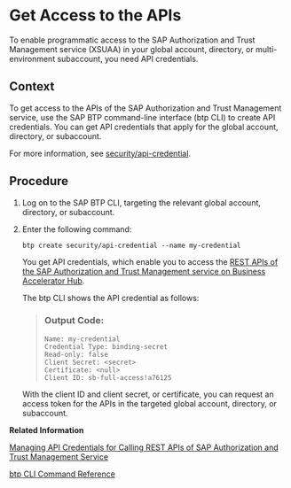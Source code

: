 <!-- loiofda1027a5bb04c35acdf5a68aab07f83 -->

# Get Access to the APIs

To enable programmatic access to the SAP Authorization and Trust Management service \(XSUAA\) in your global account, directory, or multi-environment subaccount, you need API credentials.



## Context

To get access to the APIs of the SAP Authorization and Trust Management service, use the SAP BTP command-line interface \(btp CLI\) to create API credentials. You can get API credentials that apply for the global account, directory, or subaccount.

For more information, see [security/api-credential](https://help.sap.com/docs/btp/btp-cli-command-reference/security-api-credential).



## Procedure

1.  Log on to the SAP BTP CLI, targeting the relevant global account, directory, or subaccount.

2.  Enter the following command:

    `btp create security/api-credential --name my-credential`

    You get API credentials, which enable you to access the [REST APIs of the SAP Authorization and Trust Management service on Business Accelerator Hub](https://api.sap.com/package/authtrustmgmnt).

    The btp CLI shows the API credential as follows:

    > ### Output Code:  
    > ```
    > Name: my-credential
    > Credential Type: binding-secret
    > Read-only: false
    > Client Secret: <secret>
    > Certificate: <null>
    > Client ID: sb-full-access!a76125
    > ```

    With the client ID and client secret, or certificate, you can request an access token for the APIs in the targeted global account, directory, or subaccount.


**Related Information**  


[Managing API Credentials for Calling REST APIs of SAP Authorization and Trust Management Service](managing-api-credentials-for-calling-rest-apis-of-sap-authorization-and-trust-managemen-ce43eb5.md "Use the SAP BTP command line interface (btp CLI) to manage API credentials, which enable you to access the REST APIs of the SAP Authorization and Trust Management service.")

[btp CLI Command Reference](https://help.sap.com/docs/btp/btp-cli-command-reference/btp-cli-command-reference)

